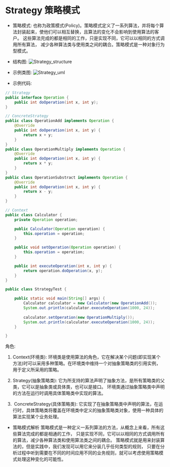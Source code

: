 # Strategy 策略模式

- 策略模式:
也称为政策模式(Policy)。策略模式定义了一系列算法，并将每个算法封装起来，使他们可以相互替换，且算法的变化不会影响到使用算法的客户。
这些算法完成的都是相同的工作，只是实现不同，它可以以相同的方式调用所有算法，
减少各种算法类与使用类之间的耦合。策略模式是一种对象行为型模式。

- 结构图:
![Strategy_structure](http://git.oschina.net/longshu/DesignPatterns/raw/master/images/14.Strategy_structure.png)

- 示例类图:
![Strategy_uml](http://git.oschina.net/longshu/DesignPatterns/raw/master/images/14.Strategy_uml.png)

- 示例代码:
```java
// Strategy
public interface Operation {
	public int doOperation(int x, int y);
}

// ConcreteStrategy
public class OperationAdd implements Operation {
	@Override
	public int doOperation(int x, int y) {
		return x + y;
	}
}
public class OperationMultiply implements Operation {
	@Override
	public int doOperation(int x, int y) {
		return x * y;
	}
}
public class OperationSubstract implements Operation {
	@Override
	public int doOperation(int x, int y) {
		return x - y;
	}
}

// Context
public class Calculator {
	private Operation operation;

	public Calculator(Operation operation) {
		this.operation = operation;
	}

	public void setOperation(Operation operation) {
		this.operation = operation;
	}

	public int executeOperation(int x, int y) {
		return operation.doOperation(x, y);
	}
}

public class StrategyTest {

	public static void main(String[] args) {
		Calculator calculator = new Calculator(new OperationAdd());
		System.out.println(calculator.executeOperation(1000, 24));
		
		calculator.setOperation(new OperationMultiply());
		System.out.println(calculator.executeOperation(1000, 24));
	}

}
```

角色:
1. Context(环境类):
环境类是使用算法的角色，它在解决某个问题(即实现某个方法)时可以采用多种策略。在环境类中维持一个对抽象策略类的引用实例，用于定义所采用的策略。

2. Strategy(抽象策略类):
它为所支持的算法声明了抽象方法，是所有策略类的父类，它可以是抽象类或具体类，也可以是接口。
环境类通过抽象策略类中声明的方法在运行时调用具体策略类中实现的算法。
  
3.  ConcreteStrategy(具体策略类):
它实现了在抽象策略类中声明的算法，在运行时，具体策略类将覆盖在环境类中定义的抽象策略类对象，使用一种具体的算法实现某个业务处理。


- 策略模式解析
策略模式是一种定义一系列算法的方法，从概念上来看，所有这些算法完成的都是相通的工作，
只是实现不同，它可以以相同的方式调用所有的算法，减少各种算法类和使用算法类之间的耦合。 
策略模式就是用来封装算法的，但是实践中，我们发现可以用它来分装几乎任何类型的规则，
只要在分析过程中听到需要在不同的时间应用不同的业务规则，就可以考虑使用策略模式处理这种变化的可能性。